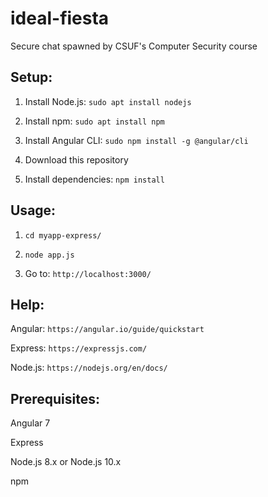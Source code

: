 # ideal-fiesta
Secure chat spawned by CSUF's Computer Security course



## Setup:

  1) Install Node.js: `sudo apt install nodejs`

  2) Install npm: `sudo apt install npm`

  3) Install Angular CLI: `sudo npm install -g @angular/cli`

  4) Download this repository
  
  5) Install dependencies: `npm install`



## Usage:

  1) `cd myapp-express/`

  2) `node app.js`

  3) Go to: `http://localhost:3000/`



## Help:

  Angular: `https://angular.io/guide/quickstart`
  
  Express: `https://expressjs.com/`

  Node.js: `https://nodejs.org/en/docs/`



## Prerequisites:

  Angular 7
  
  Express

  Node.js 8.x or Node.js 10.x
  
  npm
